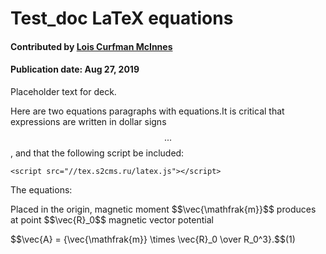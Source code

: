 
# Test_doc LaTeX equations

#### Contributed by [Lois Curfman McInnes](https://github.com/curfman "Lois Curfman McInnes GitHub Profile")

#### Publication date: Aug 27, 2019

Placeholder text for deck.

Here are two equations paragraphs with equations.It is critical that expressions are written in dollar signs $$...$$, and that the following script be included: 

    <script src="//tex.s2cms.ru/latex.js"></script>

The equations:

<p>Placed in the origin, magnetic moment $$\vec{\mathfrak{m}}$$ produces at point $$\vec{R}_0$$ magnetic vector potential</p>

<p>$$\vec{A} = {\vec{\mathfrak{m}}
\times \vec{R}_0 \over R_0^3}.$$(1)</p>


<!---
Publish: Preview
Categories: collaboration
Topics: discussion and question sites, projects and organizations
Tags: bssw-blog-article
Level: 2
Prerequisites: default
Aggregate: none
--->
